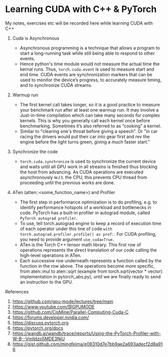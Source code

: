 # Learning CUDA with C++ & PyTorch
My notes, exercises etc will be recorded here while learning CUDA with C++

1. Cuda is Asynchronous
   * Asynchronous programming is a technique that allows a program to start a long-running task while still being able to respond to other events.
   * Hence python's time module would not measure the actual time the kernal runs. Thus, `torch.cuda.event` is used to measure start and end time. CUDA events are synchronization markers that can be used to monitor the device’s progress, to accurately measure timing, and to synchronize CUDA streams.

2. Warmup run
   * The first kernel call takes longer, so it is a good practice to measure your benchmark run after at least one warmup run. It may involve a Just-in-time compilation which can take many seconds for complex kernels. This is why you generally call each kernel once before benchmarking. Sometimes it’s also referred to as “cooking” a kernel.
   * Similar to "clearing one's throat before giving a speech". Or "in car racing the drivers would put their car into gear first and rev the engine before the light turns green, giving a much faster start."

3. Synchronize the code
   * `torch.cuda.synchronize` is used to synchronize the current device and waits until all GPU work in all streams is finished thus blocking the host from advancing. As CUDA operations are executed asynchronously w.r.t. the CPU, this prevents CPU thread from proceeding until the previous works are done.

4. ATen (atten::<some_function_name>) and Profiler
    * The first step in performance optimization is to do profiling, e.g. to identify performance hotspots of a workload and bottlenecks in code. PyTorch has a built-in profiler in autograd module, called `PyTorch autograd profiler`.
    * To use, tell torch.autograd engine to keep a record of execution time of each operator under this line of code `with torch.autograd.profiler.profile() as prof:`. For CUDA profiling, you need to provide argument `use_cuda=True`.
    * ATen is the Torch C++ tensor math library. This first row of operations represents the direct translation of our code calling the high-level operations in ATen.
    * Each successive row underneath represents a function called by the function in the row above. The operations become more specific, from aten::mul to aten::sqrt (example from torch.sqrt(vector * vector) implementation in pytorch_abs.py), until we are finally ready to send an instruction to the GPU.
  

References
1. https://github.com/gpu-mode/lectures/tree/main
2. https://www.youtube.com/@GPUMODE
3. https://github.com/CisMine/Parallel-Computing-Cuda-C
4. https://forums.developer.nvidia.com/
5. https://discuss.pytorch.org
6. https://pytorch.org/docs
7. https://wandb.ai/wandb/trace/reports/Using-the-PyTorch-Profiler-with-W-B--Vmlldzo5MDE3NjU
8. https://gist.github.com/mingfeima/e08310d7e7bb9ae2a693adecf2d8a916
